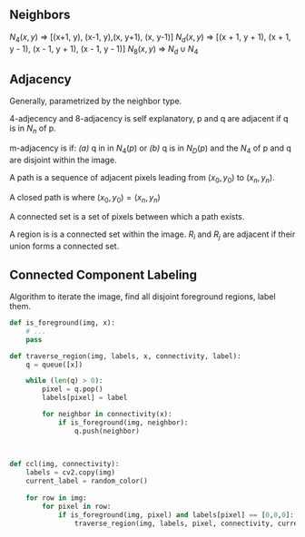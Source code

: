 ## Neighbors
$N_4(x,y)$ => [(x+1, y), (x-1, y),(x, y+1), (x, y-1)]
$N_d(x,y)$ => [(x + 1, y + 1), (x + 1, y - 1), (x - 1, y + 1), (x - 1, y - 1)]
$N_8(x,y)$ => $N_d \cup N_4$
## Adjacency
Generally, parametrized by the neighbor type.

4-adjecency and 8-adjacency is self explanatory, p and q are adjacent if 
q is in $N_n$ of p. 

m-adjacency is if:
*(a)* q in in $N_4(p)$ or
*(b)* q is in $N_D(p)$ and the $N_4$ of p and q are disjoint within the image. 

A path is a sequence of adjacent pixels leading from $(x_0, y_0)$ to $(x_n, y_n)$.

A closed path is where $(x_0, y_0) = (x_n, y_n)$

A connected set is a set of pixels between which a path exists.

A region is is a connected set within the image. $R_i$ and $R_j$ are adjacent if their union forms a connected set. 

## Connected Component Labeling
Algorithm to iterate the image, find all disjoint foreground regions, label them. 

```python
def is_foreground(img, x):
	# ...
	pass

def traverse_region(img, labels, x, connectivity, label):
	q = queue([x])

	while (len(q) > 0):
		pixel = q.pop()
		labels[pixel] = label

		for neighbor in connectivity(x):
			if is_foreground(img, neighbor):
				q.push(neighbor)
		
		

def ccl(img, connectivity):
	labels = cv2.copy(img)
	current_label = random_color()
	
	for row in img:
		for pixel in row:
			if is_foreground(img, pixel) and labels[pixel] == [0,0,0]:
				traverse_region(img, labels, pixel, connectivity, current_label)
		
```




